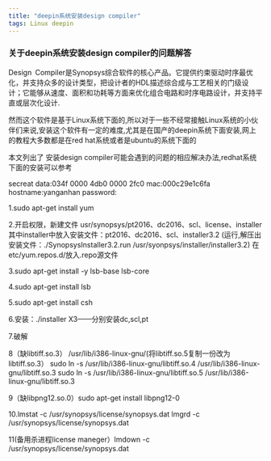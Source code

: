 ```yaml
---
title: "deepin系统安装design compiler"
tags: Linux deepin 
---
```


### 关于deepin系统安装design compiler的问题解答
Design Compiler是Synopsys综合软件的核心产品。它提供约束驱动时序最优化，并支持众多的设计类型，把设计者的HDL描述综合成与工艺相关的门级设计；它能够从速度、面积和功耗等方面来优化组合电路和时序电路设计，并支持平直或层次化设计.

然而这个软件是基于Linux系统下面的,所以对于一些不经常接触Linux系统的小伙伴们来说,安装这个软件有一定的难度,尤其是在国产的deepin系统下面安装,网上的教程大多数都是在red hat系统或者是ubuntu的系统下面的  

本文列出了 安装design compiler可能会遇到的问题的相应解决办法,redhat系统下面的安装可以参考

secreat data:034f 0000 4db0 0000 2fc0
mac:000c29e1c6fa
hostname:yanganhan
password:

1.sudo apt-get install yum

2.开启权限，新建文件
  usr/synopsys/pt2016、dc2016、scl、license、installer
  其中installer中放入安装文件：pt2016、dc2016、scl、installer3.2
  (运行,解压出安装文件：./SynopsysInstaller3.2.run    /usr/syonpsys/installer/installer3.2)
  在etc/yum.repos.d/放入.repo源文件

3.sudo apt-get install -y lsb-base lsb-core

4.sudo apt-get install lsb

5.sudo apt-get install csh

6.安装：./installer   X3——分别安装dc,scl,pt

7.破解

8（缺libtiff.so.3）
  /usr/lib/i386-linux-gnu/(将libtiff.so.5复制一份改为libtiff.so.3）
  sudo ln -s /usr/lib/i386-linux-gnu/libtiff.so.4  /usr/lib/i386-linux-gnu/libtiff.so.3
  sudo ln -s /usr/lib/i386-linux-gnu/libtiff.so.5  /usr/lib/i386-linux-gnu/libtiff.so.3

9（缺libpng12.so.0）sudo apt-get install libpng12-0

10.lmstat -c /usr/synopsys/license/synopsys.dat
  lmgrd -c /usr/synopsys/license/synopsys.dat

11(备用杀进程license maneger）lmdown -c /usr/synopsys/license/synopsys.dat




